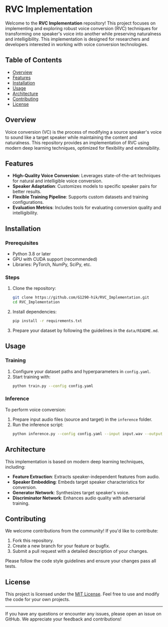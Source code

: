 # RVC Implementation

Welcome to the **RVC Implementation** repository! This project focuses on implementing and exploring robust voice conversion (RVC) techniques for transforming one speaker's voice into another while preserving naturalness and intelligibility. This implementation is designed for researchers and developers interested in working with voice conversion technologies.

## Table of Contents
- [Overview](#overview)
- [Features](#features)
- [Installation](#installation)
- [Usage](#usage)
- [Architecture](#architecture)
- [Contributing](#contributing)
- [License](#license)

## Overview
Voice conversion (VC) is the process of modifying a source speaker's voice to sound like a target speaker while maintaining the content and naturalness. This repository provides an implementation of RVC using modern deep learning techniques, optimized for flexibility and extensibility.

## Features
- **High-Quality Voice Conversion**: Leverages state-of-the-art techniques for natural and intelligible voice conversion.
- **Speaker Adaptation**: Customizes models to specific speaker pairs for better results.
- **Flexible Training Pipeline**: Supports custom datasets and training configurations.
- **Evaluation Metrics**: Includes tools for evaluating conversion quality and intelligibility.

## Installation
### Prerequisites
- Python 3.8 or later
- GPU with CUDA support (recommended)
- Libraries: PyTorch, NumPy, SciPy, etc.

### Steps
1. Clone the repository:
   ```bash
   git clone https://github.com/G1290-hik/RVC_Implementation.git
   cd RVC_Implementation
   ```
2. Install dependencies:
   ```bash
   pip install -r requirements.txt
   ```
3. Prepare your dataset by following the guidelines in the `data/README.md`.

## Usage
### Training
1. Configure your dataset paths and hyperparameters in `config.yaml`.
2. Start training with:
   ```bash
   python train.py --config config.yaml
   ```

### Inference
To perform voice conversion:
1. Prepare input audio files (source and target) in the `inference` folder.
2. Run the inference script:
   ```bash
   python inference.py --config config.yaml --input input.wav --output output.wav
   ```

## Architecture
This implementation is based on modern deep learning techniques, including:
- **Feature Extraction**: Extracts speaker-independent features from audio.
- **Speaker Embedding**: Embeds target speaker characteristics for conversion.
- **Generator Network**: Synthesizes target speaker's voice.
- **Discriminator Network**: Enhances audio quality with adversarial training.

## Contributing
We welcome contributions from the community! If you'd like to contribute:
1. Fork this repository.
2. Create a new branch for your feature or bugfix.
3. Submit a pull request with a detailed description of your changes.

Please follow the code style guidelines and ensure your changes pass all tests.

## License
This project is licensed under the [MIT License](LICENSE). Feel free to use and modify the code for your own projects.

---

If you have any questions or encounter any issues, please open an issue on GitHub. We appreciate your feedback and contributions!
